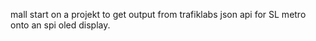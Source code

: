 mall start on a projekt to get output from trafiklabs json api for SL metro onto an spi oled display.
